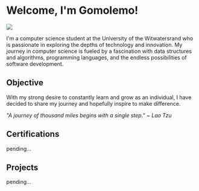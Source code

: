 # Welcome, I'm Gomolemo!
<a href="https://www.linkedin.com/in/gomolemorampa27/"><img src="https://img.shields.io/badge/-LinkedIn-0072b1?&style=for-the-badge&logo=linkedin&logoColor=white" /></a>

I'm a computer science student at the University of the Witwatersrand who is passionate in exploring the depths of technology and innovation. My journey in computer science is fueled by a fascination with data structures and algorithms, programming languages, and the endless possibilities of software development.

## Objective
With my strong desire to constantly learn and grow as an individual, I have decided to share my journey and hopefully inspire to make difference.

_"A journey of thousand miles begins with a single step." ~ Lao Tzu_

## Certifications
pending...

## Projects
pending...

